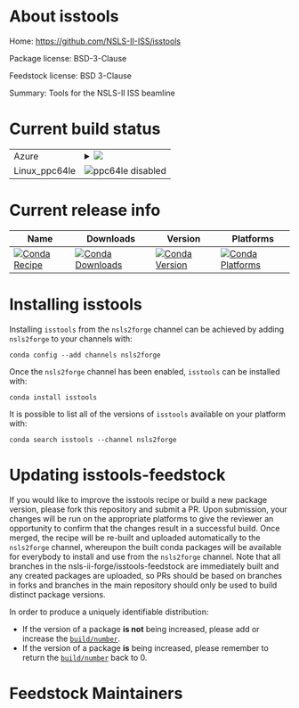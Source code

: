 About isstools
==============

Home: https://github.com/NSLS-II-ISS/isstools

Package license: BSD-3-Clause

Feedstock license: BSD 3-Clause

Summary: Tools for the NSLS-II ISS beamline



Current build status
====================


<table>
    
  <tr>
    <td>Azure</td>
    <td>
      <details>
        <summary>
          <a href="https://dev.azure.com/nsls2forge/nsls2forge/_build/latest?definitionId=208&branchName=master">
            <img src="https://dev.azure.com/nsls2forge/nsls2forge/_apis/build/status/isstools-feedstock?branchName=master">
          </a>
        </summary>
        <table>
          <thead><tr><th>Variant</th><th>Status</th></tr></thead>
          <tbody><tr>
              <td>linux_python3.6</td>
              <td>
                <a href="https://dev.azure.com/nsls2forge/nsls2forge/_build/latest?definitionId=208&branchName=master">
                  <img src="https://dev.azure.com/nsls2forge/nsls2forge/_apis/build/status/isstools-feedstock?branchName=master&jobName=linux&configuration=linux_python3.6" alt="variant">
                </a>
              </td>
            </tr><tr>
              <td>linux_python3.7</td>
              <td>
                <a href="https://dev.azure.com/nsls2forge/nsls2forge/_build/latest?definitionId=208&branchName=master">
                  <img src="https://dev.azure.com/nsls2forge/nsls2forge/_apis/build/status/isstools-feedstock?branchName=master&jobName=linux&configuration=linux_python3.7" alt="variant">
                </a>
              </td>
            </tr><tr>
              <td>osx_python3.6</td>
              <td>
                <a href="https://dev.azure.com/nsls2forge/nsls2forge/_build/latest?definitionId=208&branchName=master">
                  <img src="https://dev.azure.com/nsls2forge/nsls2forge/_apis/build/status/isstools-feedstock?branchName=master&jobName=osx&configuration=osx_python3.6" alt="variant">
                </a>
              </td>
            </tr><tr>
              <td>osx_python3.7</td>
              <td>
                <a href="https://dev.azure.com/nsls2forge/nsls2forge/_build/latest?definitionId=208&branchName=master">
                  <img src="https://dev.azure.com/nsls2forge/nsls2forge/_apis/build/status/isstools-feedstock?branchName=master&jobName=osx&configuration=osx_python3.7" alt="variant">
                </a>
              </td>
            </tr><tr>
              <td>win_python3.6</td>
              <td>
                <a href="https://dev.azure.com/nsls2forge/nsls2forge/_build/latest?definitionId=208&branchName=master">
                  <img src="https://dev.azure.com/nsls2forge/nsls2forge/_apis/build/status/isstools-feedstock?branchName=master&jobName=win&configuration=win_python3.6" alt="variant">
                </a>
              </td>
            </tr><tr>
              <td>win_python3.7</td>
              <td>
                <a href="https://dev.azure.com/nsls2forge/nsls2forge/_build/latest?definitionId=208&branchName=master">
                  <img src="https://dev.azure.com/nsls2forge/nsls2forge/_apis/build/status/isstools-feedstock?branchName=master&jobName=win&configuration=win_python3.7" alt="variant">
                </a>
              </td>
            </tr>
          </tbody>
        </table>
      </details>
    </td>
  </tr>
  <tr>
    <td>Linux_ppc64le</td>
    <td>
      <img src="https://img.shields.io/badge/ppc64le-disabled-lightgrey.svg" alt="ppc64le disabled">
    </td>
  </tr>
</table>

Current release info
====================

| Name | Downloads | Version | Platforms |
| --- | --- | --- | --- |
| [![Conda Recipe](https://img.shields.io/badge/recipe-isstools-green.svg)](https://anaconda.org/nsls2forge/isstools) | [![Conda Downloads](https://img.shields.io/conda/dn/nsls2forge/isstools.svg)](https://anaconda.org/nsls2forge/isstools) | [![Conda Version](https://img.shields.io/conda/vn/nsls2forge/isstools.svg)](https://anaconda.org/nsls2forge/isstools) | [![Conda Platforms](https://img.shields.io/conda/pn/nsls2forge/isstools.svg)](https://anaconda.org/nsls2forge/isstools) |

Installing isstools
===================

Installing `isstools` from the `nsls2forge` channel can be achieved by adding `nsls2forge` to your channels with:

```
conda config --add channels nsls2forge
```

Once the `nsls2forge` channel has been enabled, `isstools` can be installed with:

```
conda install isstools
```

It is possible to list all of the versions of `isstools` available on your platform with:

```
conda search isstools --channel nsls2forge
```




Updating isstools-feedstock
===========================

If you would like to improve the isstools recipe or build a new
package version, please fork this repository and submit a PR. Upon submission,
your changes will be run on the appropriate platforms to give the reviewer an
opportunity to confirm that the changes result in a successful build. Once
merged, the recipe will be re-built and uploaded automatically to the
`nsls2forge` channel, whereupon the built conda packages will be available for
everybody to install and use from the `nsls2forge` channel.
Note that all branches in the nsls-ii-forge/isstools-feedstock are
immediately built and any created packages are uploaded, so PRs should be based
on branches in forks and branches in the main repository should only be used to
build distinct package versions.

In order to produce a uniquely identifiable distribution:
 * If the version of a package **is not** being increased, please add or increase
   the [``build/number``](https://conda.io/docs/user-guide/tasks/build-packages/define-metadata.html#build-number-and-string).
 * If the version of a package **is** being increased, please remember to return
   the [``build/number``](https://conda.io/docs/user-guide/tasks/build-packages/define-metadata.html#build-number-and-string)
   back to 0.

Feedstock Maintainers
=====================


